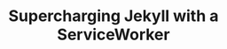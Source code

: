 ---
title: Supercharging Jekyll with a ServiceWorker
post: 2015-06-04-supercharging-jekyll-with-a-serviceworker
src: https://www.youtube.com/embed/wCoUZXBlJWI
---